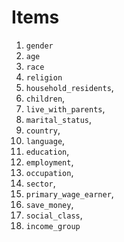 # Items

1. `gender`
2. `age`
3. `race`
4. `religion`
5. `household_residents`,
6. `children`,
7. `live_with_parents`,
8. `marital_status`,
9. `country`, 
10. `language`,
11. `education`,
12. `employment`,
13. `occupation`,
14. `sector`,
15. `primary_wage_earner`,
16. `save_money`,
17. `social_class`,
18. `income_group`